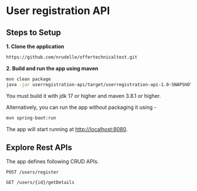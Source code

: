 # User registration API

## Steps to Setup

**1. Clone the application**

```bash
https://github.com/nrudelle/offertechnicaltest.git
```

**2. Build and run the app using maven**

```bash
mvn clean package
java -jar userregistration-api/target/userregistration-api-1.0-SNAPSHOT.jar

```
You must build it with jdk 17 or higher and maven 3.8.1 or higher.

Alternatively, you can run the app without packaging it using -

```bash
mvn spring-boot:run
```

The app will start running at <http://localhost:8080>.

## Explore Rest APIs

The app defines following CRUD APIs.

    POST /users/register
    
    GET /users/{id}/getDetails